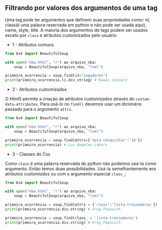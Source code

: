 ## Filtrando por valores dos argumentos de uma tag
  
Uma tag pode ter argumentos que definem suas propriedades como: id, class(é uma palavra reservada em python e não pode ser usada aqui), name, style, title. A maioria dos argumentos de tags podem ser usados exceto por `class` e atributos customizados pelo usuário.  
  
* 1 - Atributos comuns  
   
```py
from bs4 import BeautifulSoup

with open("nba.html", "r") as arquivo_nba:
    soup = BeautifulSoup(arquivo_nba, "lxml")  

primeira_ocorrencia = soup.find(id="jogadores")
print(primeira_ocorrencia.li.div.string) # Kawai Leonard
```  
  
* 2 - Atributos customizados  
   
O Html5 permite a criação de atributos customizados através do `custom-data-attributes`. Para usá-lo no `find()` devemos usar um dicionário passado para o argumento `attrs`.  

```py
from bs4 import BeautifulSoup

with open("nba.html", "r") as arquivo_nba:
    soup = BeautifulSoup(arquivo_nba, "lxml")  

primeira_ocorrencia = soup.find(attrs={'data-conquistas':'16'})
print(primeira_ocorrencia) # Los Angeles Lakers
```  
  
* 3 - Classes do Css

Como `class` é uma palavra reservada do python não podemos usá-la como argumento. Então temos duas possibilidades. Usá-la semelhantemente aos atributos customizdos ou com o argumento especial `class_`;  
  
```py
from bs4 import BeautifulSoup

with open("nba.html", "r") as arquivo_nba:
    soup = BeautifulSoup(arquivo_nba, "lxml")  

primeira_ocorrencia = soup.find(attrs = {'class':'lista-treinadores'})
print(primeira_ocorrencia.div.string) # Greg Popovich

primeira_ocorrencia = soup.find(class_ = 'lista-treinadores')
print(primeira_ocorrencia.div.string) # Greg Popovich
```  

